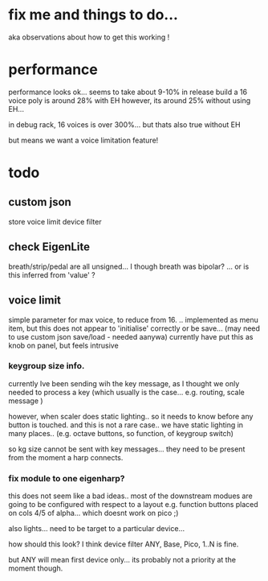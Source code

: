 # fix me and things to do...
aka observations about how to get this working ! 


# performance

performance looks ok... seems to take about 9-10% in release build
a 16 voice poly is around 28% with EH
however, its around 25% without using EH... 

in debug rack, 16 voices is over 300%...
but thats also true without EH

but means we want a voice limitation feature! 



# todo 
## custom json
store voice limit
device filter


## check EigenLite
breath/strip/pedal are all unsigned... I though breath was bipolar?
... or is this inferred from 'value' ?

## voice limit
simple parameter for max voice, to reduce from 16.
.. implemented as menu item, but this does not appear to 'initialise' correctly or be save...
(may need to use custom json save/load - needed aanywa)
currently have put this as knob on panel, but feels intrusive


### keygroup size info.
currently Ive been sending wih the key message, as I thought we only needed to process a key
(which usually is the case... e.g. routing, scale message )

however, when scaler does static lighting.. so it needs to know before any button is touched.
and this is not a rare case.. we have static lighting in many places.. 
(e.g. octave buttons, so function, of keygroup switch)

so kg size cannot be sent with key messages... they need to be present from the moment a harp connects.



### fix module to one eigenharp?
this does not seem like a bad ideas.. 
most of the downstream modues are going to be configured with respect to a layout
e.g. function buttons placed on cols 4/5 of alpha... which doesnt work on pico ;) 

also lights... need to be target to a particular device... 

how should this look? 
I think device filter ANY, Base, Pico,  1..N is fine.

but ANY will mean first device only... 
its probably not a priority at the moment though.








